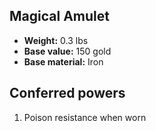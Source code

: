 ## Magical Amulet
- **Weight:** 0.3 lbs
- **Base value:** 150 gold
- **Base material:** Iron
## Conferred powers
1. Poison resistance when worn
